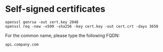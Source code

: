 # Self-signed certificates

    openssl genrsa -out cert.key 2048
    openssl req -new -x509 -sha256 -key cert.key -out cert.crt -days 3650

For the common name, please type the following FQDN:

    api.company.com
